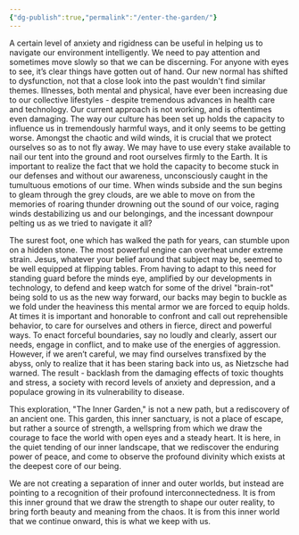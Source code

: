 ```yaml
---
{"dg-publish":true,"permalink":"/enter-the-garden/"}
---
```


A certain level of anxiety and rigidness can be useful in helping us to navigate our environment intelligently. We need to pay attention and sometimes move slowly so that we can be discerning. For anyone with eyes to see, it’s clear things have gotten out of hand. Our new normal has shifted to dysfunction, not that a close look into the past wouldn't find similar themes. Illnesses, both mental and physical, have ever been increasing due to our collective lifestyles - despite tremendous advances in health care and technology. Our current approach is not working, and is oftentimes even damaging. The way our culture has been set up holds the capacity to influence us in tremendously harmful ways, and it only seems to be getting worse. Amongst the chaotic and wild winds, it is crucial that we protect ourselves so as to not fly away. We may have to use every stake available to nail our tent into the ground and root ourselves firmly to the Earth. It is important to realize the fact that we hold the capacity to become stuck in our defenses and without our awareness, unconsciously caught in the tumultuous emotions of our time. When winds subside and the sun begins to gleam through the grey clouds, are we able to move on from the memories of roaring thunder drowning out the sound of our voice, raging winds destabilizing us and our belongings, and the incessant downpour pelting us as we tried to navigate it all? 

The surest foot, one which has walked the path for years, can stumble upon on a hidden stone. The most powerful engine can overheat under extreme strain. Jesus, whatever your belief around that subject may be, seemed to be well equipped at flipping tables. From having to adapt to this need for standing guard before the minds eye, amplified by our developments in technology, to defend and keep watch for some of the drivel "brain-rot" being sold to us as the new way forward, our backs may begin to buckle as we fold under the heaviness this mental armor we are forced to equip holds. At times it is important and honorable to confront and call out reprehensible behavior, to care for ourselves and others in fierce, direct and powerful ways. To enact forceful boundaries, say no loudly and clearly, assert our needs, engage in conflict, and to make use of the energies of aggression. However, if we aren’t careful, we may find ourselves transfixed by the abyss, only to realize that it has been staring back into us, as Nietzsche had warned. The result - backlash from the damaging effects of toxic thoughts and stress, a society with record levels of anxiety and depression, and a populace growing in its vulnerability to disease. 


This exploration, "The Inner Garden," is not a new path, but a rediscovery of an ancient one. This garden, this inner sanctuary, is not a place of escape, but rather a source of strength, a wellspring from which we draw the courage to face the world with open eyes and a steady heart. It is here, in the quiet tending of our inner landscape, that we rediscover the enduring power of peace, and come to observe the profound divinity which exists at the deepest core of our being.

We are not creating a separation of inner and outer worlds, but instead are pointing to a recognition of their profound interconnectedness. 
It is from this inner ground that we draw the strength to shape our outer reality, to bring forth beauty and meaning from the chaos.
It is from this inner world that we continue onward, this is what we keep with us. 
